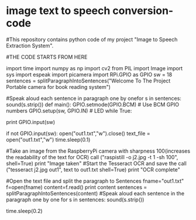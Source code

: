 # image text to speech conversion-code
#This repository contains python code of my project "Image to Speech Extraction System".

#THE CODE STARTS FROM HERE

import time 
import numpy as np 
import cv2 from PIL 
import Image 
import sys
import espeak 
import picamera
import RPi.GPIO as GPIO 
sw = 18
sentences = splitParagraphIntoSentences("Welcome To The Project Portable camera for book reading system")

#Speak aloud each sentence in paragraph one by onefor s in sentences:
sound(s.strip()) def main():
GPIO.setmode(GPIO.BCM)	# Use BCM GPIO numbers 
GPIO.setup(sw, GPIO.IN) # LED
while True:

print GPIO.input(sw)

if not GPIO.input(sw):
open("out1.txt","w").close() 
text_file = open("out1.txt","w") 
time.sleep(0.1)

#Take an image from the RaspberryPi camera with sharpness 100(increases the readability of the text for OCR) 
call ("raspistill -o j2.jpg -t 1 -sh 100", shell=True)
print "Image taken"
#Start the Tesseract OCR and save the call 
("tesseract j2.jpg out1", text to out1.txt shell=True)
print "OCR complete"

#Open the text file and split the paragraph to Sentences
fname="out1.txt" f=open(fname) 
content=f.read() 
print content sentences = splitParagraphIntoSentences(content)
#Speak aloud each sentence in the paragraph one by one for s in sentences:
sound(s.strip())
 
time.sleep(0.2)
